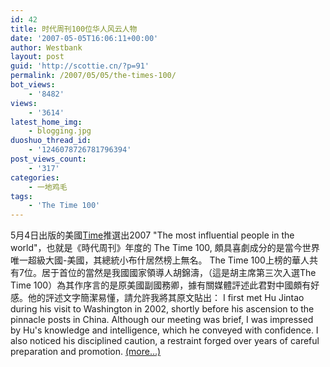 ```yaml
---
id: 42
title: 时代周刊100位华人风云人物
date: '2007-05-05T16:06:11+00:00'
author: Westbank
layout: post
guid: 'http://scottie.cn/?p=91'
permalink: /2007/05/05/the-times-100/
bot_views:
    - '8482'
views:
    - '3614'
latest_home_img:
    - blogging.jpg
duoshuo_thread_id:
    - '1246078726781796394'
post_views_count:
    - '317'
categories:
    - 一地鸡毛
tags:
    - 'The Time 100'
---
```


5月4日出版的美國[Time](http://www.time.com/)推選出2007 "The most influential people in the world"，也就是《時代周刊》年度的 The Time 100, 頗具喜劇成分的是當今世界唯一超級大國-美國，其總統小布什居然榜上無名。 The Time 100上榜的華人共有7位。居于首位的當然是我國國家領導人胡錦濤，（這是胡主席第三次入選The Time 100）為其作序言的是原美國副國務卿，據有關媒體評述此君對中國頗有好感。他的評述文字簡潔易懂，請允許我將其原文貼出： I first met Hu Jintao during his visit to Washington in 2002, shortly before his ascension to the pinnacle posts in China. Although our meeting was brief, I was impressed by Hu's knowledge and intelligence, which he conveyed with confidence. I also noticed his disciplined caution, a restraint forged over years of careful preparation and promotion. [<span aria-label="Continue reading 时代周刊100位华人风云人物">(more…)</span>](http://farbank.net/2007/05/05/the-times-100/#more-42)